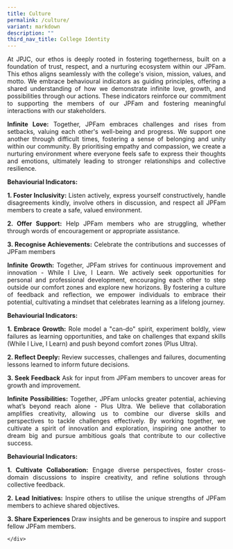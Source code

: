 ```yaml
---
title: Culture
permalink: /culture/
variant: markdown
description: ""
third_nav_title: College Identity
---
```

<div align="justify">

<p>At JPJC, our ethos is deeply rooted in fostering togetherness, built on a foundation of trust, respect, and a nurturing ecosystem within our JPFam. This ethos aligns seamlessly with the college's vision, mission, values, and motto. We embrace behavioural indicators as guiding principles, offering a shared understanding of how we demonstrate infinite love, growth, and possibilities through our actions. These indicators reinforce our commitment to supporting the members of our JPFam and fostering meaningful interactions with our stakeholders.</p>

<p><b>Infinite Love:</b> Together, JPFam embraces challenges and rises from setbacks, valuing each other's well-being and progress. We support one another through difficult times, fostering a sense of belonging and unity within our community. By prioritising empathy and compassion, we create a nurturing environment where everyone feels safe to express their thoughts and emotions, ultimately leading to stronger relationships and collective resilience.</p>

<p><b>Behaviourial Indicators:</b></p><p></p>
<b>1.   Foster Inclusivity:</b> Listen actively, express yourself constructively, handle disagreements kindly, involve others in discussion, and respect all JPFam members to create a safe, valued environment.<p></p>
<b>2.   Offer Support:</b> Help JPFam members who are struggling, whether through words of encouragement or appropriate assistance.<p></p>
<b>3.   Recognise Achievements:</b> Celebrate the contributions and successes of JPFam members<p></p>
	
<p><b>Infinite Growth:</b> Together, JPFam strives for continuous improvement and innovation - While I Live, I Learn. We actively seek opportunities for personal and professional development, encouraging each other to step outside our comfort zones and explore new horizons. By fostering a culture of feedback and reflection, we empower individuals to embrace their potential, cultivating a mindset that celebrates learning as a lifelong journey.</p>

<b>Behaviourial Indicators:</b><p></p>
<b>1.   Embrace Growth:</b> Role model a "can-do" spirit, experiment boldly, view failures as learning opportunities, and take on challenges that expand skills (While I Live, I Learn) and push beyond comfort zones (Plus Ultra).<p></p>
<b>2.  Reflect Deeply:</b> Review successes, challenges and failures, documenting lessons learned to inform future decisions.<p></p>
<b>3.   Seek Feedback</b> Ask for input from JPFam members to uncover areas for growth and improvement.<p></p>

<p><b>Infinite Possibilities:</b> Together, JPFam unlocks greater potential, achieving what’s beyond reach alone - Plus Ultra. We believe that collaboration amplifies creativity, allowing us to combine our diverse skills and perspectives to tackle challenges effectively. By working together, we cultivate a spirit of innovation and exploration, inspiring one another to dream big and pursue ambitious goals that contribute to our collective success.</p>
	
<b>Behaviourial Indicators:</b><p></p>
<b>1.  Cultivate Collaboration:</b> Engage diverse perspectives, foster cross-domain discussions to inspire creativity, and refine solutions through collective feedback.<p></p>
<b>2.  Lead Initiatives:</b> Inspire others to utilise the unique strengths of JPFam members to achieve shared objectives.<p></p>
<b>3.  Share Experiences</b> Draw insights and be generous to inspire and support fellow JPFam members.<p></p>	
	
	
	
	
	</div>